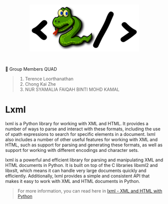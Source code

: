 <br>
 <p align="center">
  <img src="https://raw.githubusercontent.com/Terence172/FirstR/main/Pictures/lxml.png" height = "150"/>
 </p>
</br>

🚀 Group Members QUAD
> 1. Terence Loorthanathan
> 3. Chong Kai Zhe
> 4. NUR SYAMALIA FAIQAH BINTI MOHD KAMAL


# Lxml

lxml is a Python library for working with XML and HTML. It provides a number of ways to parse and interact with these formats, including the use of xpath expressions to search for specific elements in a document. lxml also includes a number of other useful features for working with XML and HTML, such as support for parsing and generating these formats, as well as support for working with different encodings and character sets.

lxml is a powerful and efficient library for parsing and manipulating XML and HTML documents in Python. It is built on top of the C libraries libxml2 and libxslt, which means it can handle very large documents quickly and efficiently. Additionally, lxml provides a simple and consistent API that makes it easy to work with XML and HTML documents in Python.

> For more information, you can read here in [lxml - XML and HTML with Python](https://lxml.de/)
